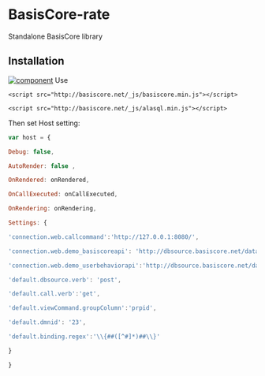 BasisCore-rate
====

Standalone BasisCore library 


## Installation

[![component](https://component.jit.su/component-badge.svg)]( https://basiscore.com/en/What-is-BasisCore)
Use 
```
<script src="http://basiscore.net/_js/basiscore.min.js"></script>
```
```
<script src="http://basiscore.net/_js/alasql.min.js"></script>
```

Then set Host setting:

```JavaScript
var host = {

Debug: false,

AutoRender: false , 

OnRendered: onRendered,

OnCallExecuted: onCallExecuted,

OnRendering: onRendering,

Settings: { 

'connection.web.callcommand':'http://127.0.0.1:8080/',

'connection.web.demo_basiscoreapi': 'http://dbsource.basiscore.net/data.json',

'connection.web.demo_userbehaviorapi':'http://dbsource.basiscore.net/data.json',

'default.dbsource.verb': 'post',

'default.call.verb':'get',

'default.viewCommand.groupColumn':'prpid',

'default.dmnid': '23',

'default.binding.regex':'\\{##([^#]*)##\\}' 

}

}
```



